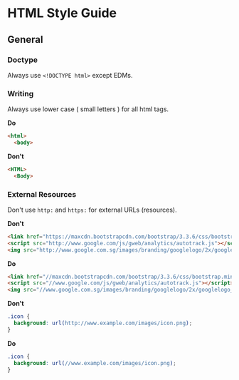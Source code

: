 # HTML Style Guide

## General

### Doctype
Always use `<!DOCTYPE html>` except EDMs.

### Writing
Always use lower case ( small letters ) for all html tags.

**Do**
````html
<html>
  <body>
````

**Don't**
````html
<HTML>
  <Body>
````

### External Resources
Don't use `http:` and `https:` for external URLs (resources).

**Don't**
````html
<link href="https://maxcdn.bootstrapcdn.com/bootstrap/3.3.6/css/bootstrap.min.css">  
<script src="http://www.google.com/js/gweb/analytics/autotrack.js"></script>  
<img src="http://www.google.com.sg/images/branding/googlelogo/2x/googlelogo_color_272x92dp.png">
````

**Do**
````html
<link href="//maxcdn.bootstrapcdn.com/bootstrap/3.3.6/css/bootstrap.min.css">  
<script src="//www.google.com/js/gweb/analytics/autotrack.js"></script>  
<img src="//www.google.com.sg/images/branding/googlelogo/2x/googlelogo_color_272x92dp.png">
````

**Don't**
````css
.icon {
  background: url(http://www.example.com/images/icon.png);
}
````

**Do**
````css
.icon {
  background: url(//www.example.com/images/icon.png);
}
````
